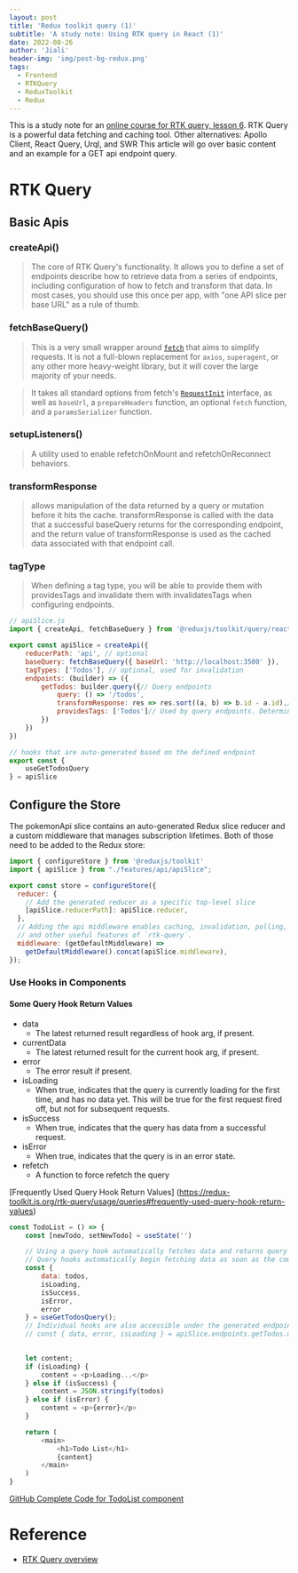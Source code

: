 ```yaml
---
layout: post
title: 'Redux toolkit query (1)'
subtitle: 'A study note: Using RTK query in React (1)'
date: 2022-08-26
author: 'Jiali'
header-img: 'img/post-bg-redux.png'
tags:
  - Frontend
  - RTKQuery
  - ReduxToolkit
  - Redux
---
```


This is a study note for an [online course for RTK query, lesson 6](https://www.youtube.com/watch?v=HyZzCHgG3AY).
RTK Query is a powerful data fetching and caching tool. Other alternatives:  Apollo Client, React Query, Urql, and SWR
This article will go over basic content and an example for a GET api endpoint query.

# RTK Query

## Basic Apis

### createApi()

> The core of RTK Query's functionality. It allows you to define a set of endpoints describe how to retrieve data from a series of endpoints, including configuration of how to fetch and transform that data. In most cases, you should use this once per app, with "one API slice per base URL" as a rule of thumb.

### fetchBaseQuery() 

> This is a very small wrapper around [`fetch`](https://developer.mozilla.org/en-US/docs/Web/API/Fetch_API) that aims to simplify requests. It is not a full-blown replacement for `axios`, `superagent`, or any other more heavy-weight library, but it will cover the large majority of your needs.

> It takes all standard options from fetch's [`RequestInit`](https://developer.mozilla.org/en-US/docs/Web/API/WindowOrWorkerGlobalScope/fetch) interface, as well as `baseUrl`, a `prepareHeaders` function, an optional `fetch` function, and a `paramsSerializer` function.

### setupListeners()

> A utility used to enable refetchOnMount and refetchOnReconnect behaviors.

### transformResponse

> allows manipulation of the data returned by a query or mutation before it hits the cache.
> transformResponse is called with the data that a successful baseQuery returns for the corresponding endpoint, and the return value of transformResponse is used as the cached data associated with that endpoint call.

### tagType

> When defining a tag type, you will be able to provide them with providesTags and invalidate them with invalidatesTags when configuring endpoints.

```javascript
// apiSlice.js
import { createApi, fetchBaseQuery } from '@reduxjs/toolkit/query/react'

export const apiSlice = createApi({
    reducerPath: 'api', // optional
    baseQuery: fetchBaseQuery({ baseUrl: 'http://localhost:3500' }),
    tagTypes: ['Todos'], // optional, used for invalidation 
    endpoints: (builder) => ({
        getTodos: builder.query({// Query endpoints
            query: () => '/todos',
            transformResponse: res => res.sort((a, b) => b.id - a.id),// manipulate data
            providesTags: ['Todos']// Used by query endpoints. Determines which 'tag' is attached to the cached data returned by the query.
        })
    })
})

// hooks that are auto-generated based on the defined endpoint
export const {
    useGetTodosQuery
} = apiSlice

```

## Configure the Store

The pokemonApi slice contains an auto-generated Redux slice reducer and a custom middleware that manages subscription lifetimes. Both of those need to be added to the Redux store:

```javascript
import { configureStore } from '@reduxjs/toolkit'
import { apiSlice } from "./features/api/apiSlice";

export const store = configureStore({
  reducer: {
    // Add the generated reducer as a specific top-level slice
    [apiSlice.reducerPath]: apiSlice.reducer,
  },
  // Adding the api middleware enables caching, invalidation, polling,
  // and other useful features of `rtk-query`.
  middleware: (getDefaultMiddleware) =>
    getDefaultMiddleware().concat(apiSlice.middleware),
});
```

### Use Hooks in Components

#### Some Query Hook Return Values

- data
  -  The latest returned result regardless of hook arg, if present.
- currentData 
  - The latest returned result for the current hook arg, if present.
- error 
  - The error result if present.
- isLoading 
  - When true, indicates that the query is currently loading for the first time, and has no data yet. This will be true for the first request fired off, but not for subsequent requests.
- isSuccess 
  - When true, indicates that the query has data from a successful request.
- isError 
  - When true, indicates that the query is in an error state.
- refetch 
  - A function to force refetch the query

[Frequently Used Query Hook Return Values] (https://redux-toolkit.js.org/rtk-query/usage/queries#frequently-used-query-hook-return-values)

```javascript
const TodoList = () => {
    const [newTodo, setNewTodo] = useState('')

    // Using a query hook automatically fetches data and returns query values
    // Query hooks automatically begin fetching data as soon as the component is mounted.
    const {
        data: todos,
        isLoading,
        isSuccess,
        isError,
        error
    } = useGetTodosQuery();
    // Individual hooks are also accessible under the generated endpoints:
    // const { data, error, isLoading } = apiSlice.endpoints.getTodos.useQuery()
  

    let content;
    if (isLoading) {
        content = <p>Loading...</p>
    } else if (isSuccess) {
        content = JSON.stringify(todos)
    } else if (isError) {
        content = <p>{error}</p>
    }

    return (
        <main>
            <h1>Todo List</h1>
            {content}
        </main>
    )
}

```

[GitHub Complete Code for TodoList component](https://github.com/jinjialij/react_redux_toolkit_example/blob/main/06_lesson/src/features/todos/TodoList.js)

# Reference
- [RTK Query overview](https://redux-toolkit.js.org/rtk-query/overview)

